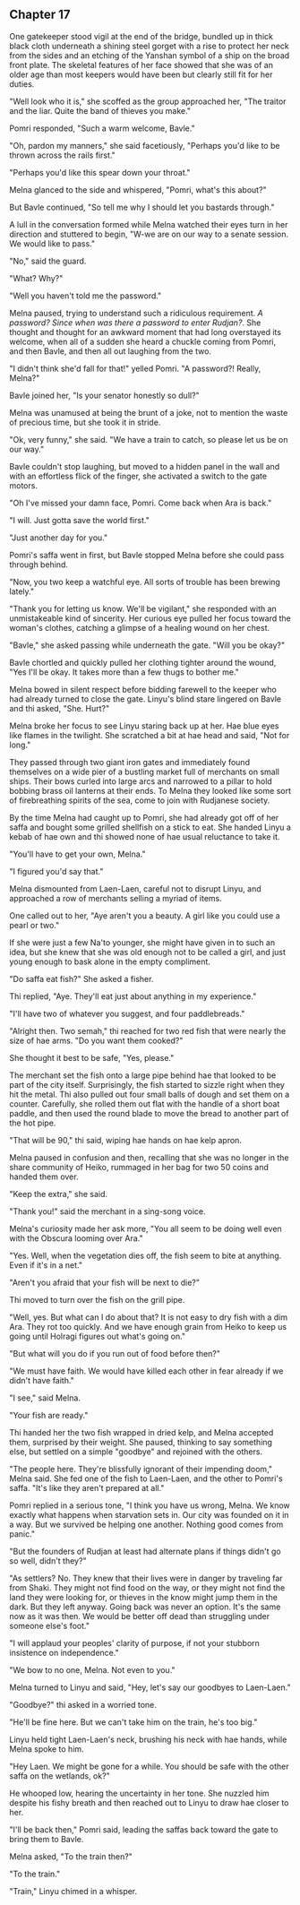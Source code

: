 <!--

- The three are blocked from entering Rudjan

If they get into Rudjan
- Describe the city, meet some ppl
- Head to the comms office
  - talk to Thimli, 
    - The obscura are a countless number of machines. They have stopped building over the past day.
    - he confirms that Liffa is near L2. Trajectory looks to be bleeding off velocity in the atmosphere near Heiko, and then again near Holragi, and finally landing somewhere in the desert.
    - trajectories are looking like the empty vessels are not going as far out as Liffa. Melna says to keep looking. (Not close enough to see their shapes yet)
  - Melna asks the big question to Linyu
    - Linyu explains radio briefly with drawings
    - Ramne barges in, and they have an intense look and then a chase scene.

- They can talk to Thimli
  - Thimli can deliver evidence of bombs

- They have to roam covertly
  - Ramne turns into a chase scene
  - Ramne has antikan, so Ginnu can see

- They contemplate traveling through the desert.
- They meet a ship captain named Ramne that tries to convince them to take his ship to Shaki.
  - Linyu doesn't know that Ramne tried to kill hae because thi was already unconscious.
    - Instead thi just knows that Ramne captured Casra on the beach.
    - Setre saved hae, or Fanla, or Ginnu. Yes Ginnu <-
    - Kipnu's group never found the antikan hidden beneath the armory.
    - Instead the kanosin-resurrected army rose and killed them except for Setre, Fanla, and Penyi who hid.
  - Pomri convinces them that it's the only way to make it on time
- On the boat, they meet Ginnu, who has a healing wound on her head and similar blue hue in her eyes. (Linyu doesn't know about her death.)
- The observatory reports in about the presence of giant ships

 -->

## Chapter 17

<!-- Gate -->
  One gatekeeper stood vigil at the end of the bridge, bundled up in thick black cloth underneath a shining steel gorget with a rise to protect her neck from the sides and an etching of the Yanshan symbol of a ship on the broad front plate. The skeletal features of her face showed that she was of an older age than most keepers would have been but clearly still fit for her duties.

  "Well look who it is," she scoffed as the group approached her, "The traitor and the liar. Quite the band of thieves you make."

  Pomri responded, "Such a warm welcome, Bavle."

  "Oh, pardon my manners," she said facetiously, "Perhaps you'd like to be thrown across the rails first."

  "Perhaps you'd like this spear down your throat."

  Melna glanced to the side and whispered, "Pomri, what's this about?"

  But Bavle continued, "So tell me why I should let you bastards through."

  A lull in the conversation formed while Melna watched their eyes turn in her direction and stuttered to begin, "W-we are on our way to a senate session. We would like to pass."

  "No," said the guard.

  "What? Why?"

  "Well you haven't told me the password."

  Melna paused, trying to understand such a ridiculous requirement. *A password? Since when was there a password to enter Rudjan?*. She thought and thought for an awkward moment that had long overstayed its welcome, when all of a sudden she heard a chuckle coming from Pomri, and then Bavle, and then all out laughing from the two.

  "I didn't think she'd fall for that!" yelled Pomri. "A password?! Really, Melna?"

  Bavle joined her, "Is your senator honestly so dull?"

  Melna was unamused at being the brunt of a joke, not to mention the waste of precious time, but she took it in stride.

  "Ok, very funny," she said. "We have a train to catch, so please let us be on our way."

  Bavle couldn't stop laughing, but moved to a hidden panel in the wall and with an effortless flick of the finger, she activated a switch to the gate motors.

  "Oh I've missed your damn face, Pomri. Come back when Ara is back."

  "I will. Just gotta save the world first."

  "Just another day for you."

  Pomri's saffa went in first, but Bavle stopped Melna before she could pass through behind.

  "Now, you two keep a watchful eye. All sorts of trouble has been brewing lately."

  "Thank you for letting us know. We'll be vigilant," she responded with an unmistakeable kind of sincerity. Her curious eye pulled her focus toward the woman's clothes, catching a glimpse of a healing wound on her chest.

  "Bavle," she asked passing while underneath the gate. "Will you be okay?"
  
  Bavle chortled and quickly pulled her clothing tighter around the wound, "Yes I'll be okay. It takes more than a few thugs to bother me."

  Melna bowed in silent respect before bidding farewell to the keeper who had already turned to close the gate. Linyu's blind stare lingered on Bavle and thi asked, "She. Hurt?"
  
  Melna broke her focus to see Linyu staring back up at her. Hae blue eyes like flames in the twilight. She scratched a bit at hae head and said, "Not for long."
  
<!-- Merchant's Quarter -->

  They passed through two giant iron gates and immediately found themselves on a wide pier of a bustling market full of merchants on small ships. Their bows curled into large arcs and narrowed to a pillar to hold bobbing brass oil lanterns at their ends. To Melna they looked like some sort of firebreathing spirits of the sea, come to join with Rudjanese society.
  
  By the time Melna had caught up to Pomri, she had already got off of her saffa and bought some grilled shellfish on a stick to eat. She handed Linyu a kebab of hae own and thi showed none of hae usual reluctance to take it.

  "You'll have to get your own, Melna."

  "I figured you'd say that."

  Melna dismounted from Laen-Laen, careful not to disrupt Linyu, and approached a row of merchants selling a myriad of items.

  One called out to her, "Aye aren't you a beauty. A girl like you could use a pearl or two."  
  
  If she were just a few Na'to younger, she might have given in to such an idea, but she knew that she was old enough not to be called a girl, and just young enough to bask alone in the empty compliment.
  
  "Do saffa eat fish?" She asked a fisher.

  Thi replied, "Aye. They'll eat just about anything in my experience."

  "I'll have two of whatever you suggest, and four paddlebreads."

  "Alright then. Two semah," thi reached for two red fish that were nearly the size of hae arms. "Do you want them cooked?"

  She thought it best to be safe, "Yes, please."

  The merchant set the fish onto a large pipe behind hae that looked to be part of the city itself. Surprisingly, the fish started to sizzle right when they hit the metal. Thi also pulled out four small balls of dough and set them on a counter. Carefully, she rolled them out flat with the handle of a short boat paddle, and then used the round blade to move the bread to another part of the hot pipe.

  "That will be 90," thi said, wiping hae hands on hae kelp apron.

  Melna paused in confusion and then, recalling that she was no longer in the share community of Heiko, rummaged in her bag for two 50 coins and handed them over.

  "Keep the extra," she said.

  "Thank you!" said the merchant in a sing-song voice.

  Melna's curiosity made her ask more, "You all seem to be doing well even with the Obscura looming over Ara."

  "Yes. Well, when the vegetation dies off, the fish seem to bite at anything. Even if it's in a net."

  "Aren't you afraid that your fish will be next to die?"

  Thi moved to turn over the fish on the grill pipe.
  
  "Well, yes. But what can I do about that? It is not easy to dry fish with a dim Ara. They rot too quickly. And we have enough grain from Heiko to keep us going until Holragi figures out what's going on."

  "But what will you do if you run out of food before then?"

  "We must have faith. We would have killed each other in fear already if we didn't have faith."

  "I see," said Melna.

  "Your fish are ready."

  Thi handed her the two fish wrapped in dried kelp, and Melna accepted them, surprised by their weight. She paused, thinking to say something else, but settled on a simple "goodbye" and rejoined with the others.

<!-- Saffas eating -->

  "The people here. They're blissfully ignorant of their impending doom," Melna said. She fed one of the fish to Laen-Laen, and the other to Pomri's saffa. "It's like they aren't prepared at all."

  Pomri replied in a serious tone, "I think you have us wrong, Melna. We know exactly what happens when starvation sets in. Our city was founded on it in a way. But we survived be helping one another. Nothing good comes from panic."

  "But the founders of Rudjan at least had alternate plans if things didn't go so well, didn't they?"

  "As settlers? No. They knew that their lives were in danger by traveling far from Shaki. They might not find food on the way, or they might not find the land they were looking for, or thieves in the know might jump them in the dark. But they left anyway. Going back was never an option. It's the same now as it was then. We would be better off dead than struggling under someone else's foot."

  "I will applaud your peoples' clarity of purpose, if not your stubborn insistence on independence."

  "We bow to no one, Melna. Not even to you."

  Melna turned to Linyu and said, "Hey, let's say our goodbyes to Laen-Laen." 
  
  "Goodbye?" thi asked in a worried tone.

  "He'll be fine here. But we can't take him on the train, he's too big."

  Linyu held tight Laen-Laen's neck, brushing his neck with hae hands, while Melna spoke to him.
  
  "Hey Laen. We might be gone for a while. You should be safe with the other saffa on the wetlands, ok?"

  He whooped low, hearing the uncertainty in her tone. She nuzzled him despite his fishy breath and then reached out to Linyu to draw hae closer to her.

  "I'll be back then," Pomri said, leading the saffas back toward the gate to bring them to Bavle.

  <!-- Demonstrate Linyu's attachment to Laen, and willingness to grow. -->
  <!-- Show Melna's insistence on knowing about the listener -->

  Melna asked, "To the train then?"

  "To the train."

  "Train," Linyu chimed in a whisper.

<!--
  Linyu whimpered in fear at his name, drawing Pomri's attention.

  "Eh? What's gotten into you?" she asked.

  Thi was getting ready to jump off of Laen-Laen and run, but Melna had already become aware of hae and leapt back to hae.

  "Hey, Linyu. What's wrong?" asked Melna, holding onto hae arms.

  "Ramne," thi said in a cracked voice, "He..."

  Tears were forming at the corners of hae eyes.

  "What did he do?"

  "Mom," thi said, at the end of hae wit.




  "I take it you're not a boat person. Well, we can't go back now so you're either coming with us or you're on your own again."

  Thi took a moment, feeling angry at the predicament thi was put into. There was nowhere to run, standing outside a massive city barred from entry, and Laen-Laen, who could take hae anywhere if anywhere were safe anymore. Thi placed hae hand on Kip's pendant under hae shirt and closed hae eyes in thought.

  "Together," thi whispered. Pomri smiled at hae courage.

-->

